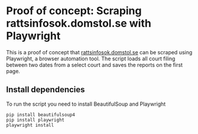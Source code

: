 # Proof of concept: Scraping rattsinfosok.domstol.se with Playwright

This is a proof of concept that [rattsinfosok.domstol.se](https://rattsinfosok.domstol.se/lagrummet/) can be scraped using Playwright, a browser automation tool. 
The script loads all court filing between two dates from a select court and saves the reports on the first page.

## Install dependencies

To run the script you need to install BeautifulSoup and Playwright

```
pip install beautifulsoup4
pip install playwright
playwright install
```